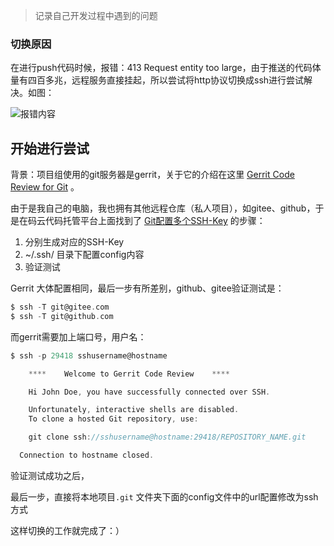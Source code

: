 > 记录自己开发过程中遇到的问题

### 切换原因

在进行push代码时候，报错：413 Request entity too large，由于推送的代码体量有四百多兆，远程服务直接挂起，所以尝试将http协议切换成ssh进行尝试解决。如图：

![报错内容](/Users/dush/github笔记/随笔/开发日常/202003/image/errormessage.png)

## 开始进行尝试

背景：项目组使用的git服务器是gerrit，关于它的介绍在这里 [Gerrit Code Review for Git](<https://gerrit-documentation.storage.googleapis.com/Documentation/3.1.3/index.html#_guides>) 。

由于是我自己的电脑，我也拥有其他远程仓库（私人项目），如gitee、github，于是在码云代码托管平台上面找到了 [Git配置多个SSH-Key](<https://gitee.com/help/articles/4229>) 的步骤：

1. 分别生成对应的SSH-Key
2. ~/.ssh/ 目录下配置config内容
3. 验证测试

Gerrit 大体配置相同，最后一步有所差别，github、gitee验证测试是：

```objective-c
$ ssh -T git@gitee.com
$ ssh -T git@github.com
```

而gerrit需要加上端口号，用户名：

```objective-c
$ ssh -p 29418 sshusername@hostname

    ****    Welcome to Gerrit Code Review    ****

    Hi John Doe, you have successfully connected over SSH.

    Unfortunately, interactive shells are disabled.
    To clone a hosted Git repository, use:

    git clone ssh://sshusername@hostname:29418/REPOSITORY_NAME.git

  Connection to hostname closed.
```

验证测试成功之后，

最后一步，直接将本地项目``.git`` 文件夹下面的config文件中的url配置修改为ssh方式

这样切换的工作就完成了：）